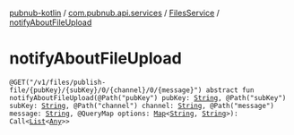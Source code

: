 [pubnub-kotlin](../../index.md) / [com.pubnub.api.services](../index.md) / [FilesService](index.md) / [notifyAboutFileUpload](./notify-about-file-upload.md)

# notifyAboutFileUpload

`@GET("/v1/files/publish-file/{pubKey}/{subKey}/0/{channel}/0/{message}") abstract fun notifyAboutFileUpload(@Path("pubKey") pubKey: `[`String`](https://kotlinlang.org/api/latest/jvm/stdlib/kotlin/-string/index.html)`, @Path("subKey") subKey: `[`String`](https://kotlinlang.org/api/latest/jvm/stdlib/kotlin/-string/index.html)`, @Path("channel") channel: `[`String`](https://kotlinlang.org/api/latest/jvm/stdlib/kotlin/-string/index.html)`, @Path("message") message: `[`String`](https://kotlinlang.org/api/latest/jvm/stdlib/kotlin/-string/index.html)`, @QueryMap options: `[`Map`](https://kotlinlang.org/api/latest/jvm/stdlib/kotlin.collections/-map/index.html)`<`[`String`](https://kotlinlang.org/api/latest/jvm/stdlib/kotlin/-string/index.html)`, `[`String`](https://kotlinlang.org/api/latest/jvm/stdlib/kotlin/-string/index.html)`>): Call<`[`List`](https://kotlinlang.org/api/latest/jvm/stdlib/kotlin.collections/-list/index.html)`<`[`Any`](https://kotlinlang.org/api/latest/jvm/stdlib/kotlin/-any/index.html)`>>`